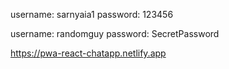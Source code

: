 ﻿username: sarnyaia1
password: 123456

username: randomguy
password: SecretPassword


https://pwa-react-chatapp.netlify.app
